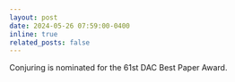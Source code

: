 ```yaml
---
layout: post
date: 2024-05-26 07:59:00-0400
inline: true
related_posts: false
---
```


Conjuring is nominated for the 61st DAC Best Paper Award.
